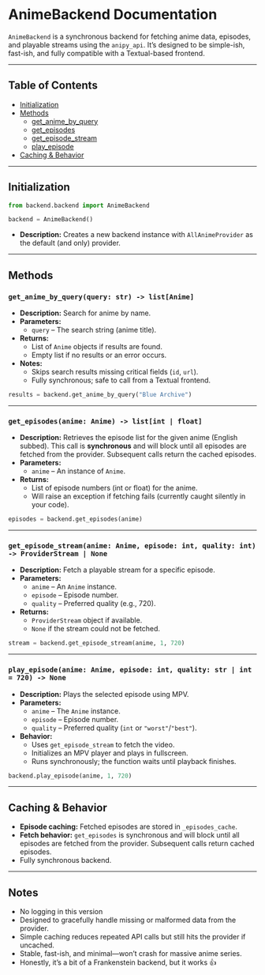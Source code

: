 # AnimeBackend Documentation

`AnimeBackend` is a synchronous backend for fetching anime data, episodes, and playable streams using the `anipy_api`. It’s designed to be simple-ish, fast-ish, and fully compatible with a Textual-based frontend.

---

## Table of Contents

* [Initialization](#initialization)
* [Methods](#methods)
  * [get\_anime\_by\_query](#get_anime_by_query)
  * [get\_episodes](#get_episodes)
  * [get\_episode\_stream](#get_episode_stream)
  * [play\_episode](#play_episode)
* [Caching & Behavior](#caching--behavior)

---

## Initialization

```python
from backend.backend import AnimeBackend

backend = AnimeBackend()
```

* **Description:**
Creates a new backend instance with `AllAnimeProvider` as the default (and only) provider.

---

## Methods

### `get_anime_by_query(query: str) -> list[Anime]`

* **Description:**
  Search for anime by name.
* **Parameters:**
  * `query` – The search string (anime title).
* **Returns:**
  * List of `Anime` objects if results are found.
  * Empty list if no results or an error occurs.
* **Notes:**
  * Skips search results missing critical fields (`id`, `url`).
  * Fully synchronous; safe to call from a Textual frontend.

```python
results = backend.get_anime_by_query("Blue Archive")
```

---

### `get_episodes(anime: Anime) -> list[int | float]`

* **Description:**
  Retrieves the episode list for the given anime (English subbed). This call is **synchronous** and will block until all episodes are fetched from the provider. Subsequent calls return the cached episodes.
* **Parameters:**
  * `anime` – An instance of `Anime`.
* **Returns:**
  * List of episode numbers (int or float) for the anime.
  * Will raise an exception if fetching fails (currently caught silently in your code).

```python
episodes = backend.get_episodes(anime)
```

---

### `get_episode_stream(anime: Anime, episode: int, quality: int) -> ProviderStream | None`

* **Description:**
  Fetch a playable stream for a specific episode.
* **Parameters:**
  * `anime` – An `Anime` instance.
  * `episode` – Episode number.
  * `quality` – Preferred quality (e.g., 720).
* **Returns:**
  * `ProviderStream` object if available.
  * `None` if the stream could not be fetched.

```python
stream = backend.get_episode_stream(anime, 1, 720)
```

---

### `play_episode(anime: Anime, episode: int, quality: str | int = 720) -> None`

* **Description:**
  Plays the selected episode using MPV.
* **Parameters:**
  * `anime` – The `Anime` instance.
  * `episode` – Episode number.
  * `quality` – Preferred quality (`int` or `"worst"`/`"best"`).
* **Behavior:**
  * Uses `get_episode_stream` to fetch the video.
  * Initializes an MPV player and plays in fullscreen.
  * Runs synchronously; the function waits until playback finishes.
```python
backend.play_episode(anime, 1, 720)
```

---

## Caching & Behavior

* **Episode caching:** Fetched episodes are stored in `_episodes_cache`.
* **Fetch behavior:** `get_episodes` is synchronous and will block until all episodes are fetched from the provider. Subsequent calls return cached episodes.
* Fully synchronous backend.

---

## Notes

* No logging in this version
* Designed to gracefully handle missing or malformed data from the provider.
* Simple caching reduces repeated API calls but still hits the provider if uncached.
* Stable, fast-ish, and minimal—won’t crash for massive anime series.
* Honestly, it’s a bit of a Frankenstein backend, but it works 👍
